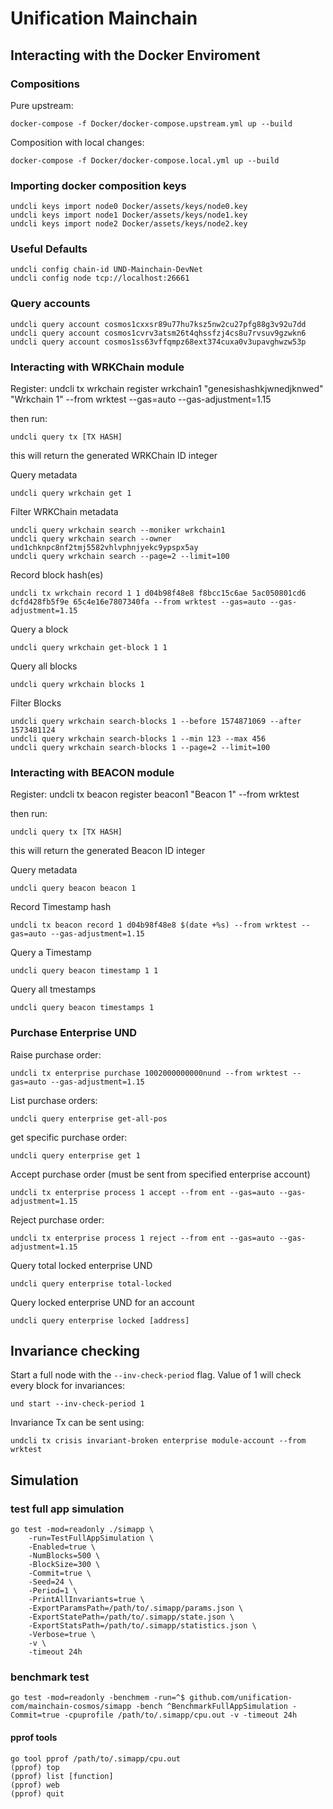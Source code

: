 # Unification Mainchain

## Interacting with the Docker Enviroment

### Compositions

Pure upstream:
```
docker-compose -f Docker/docker-compose.upstream.yml up --build
```

Composition with local changes:
```
docker-compose -f Docker/docker-compose.local.yml up --build
```


### Importing docker composition keys
```
undcli keys import node0 Docker/assets/keys/node0.key
undcli keys import node1 Docker/assets/keys/node1.key
undcli keys import node2 Docker/assets/keys/node2.key
```


### Useful Defaults
```
undcli config chain-id UND-Mainchain-DevNet
undcli config node tcp://localhost:26661
```


### Query accounts
```
undcli query account cosmos1cxxsr89u77hu7ksz5nw2cu27pfg88g3v92u7dd
undcli query account cosmos1cvrv3atsm26t4qhssfzj4cs8u7rvsuv9gzwkn6
undcli query account cosmos1ss63vffqmpz68ext374cuxa0v3upavghwzw53p
```


### Interacting with WRKChain module

Register:
undcli tx wrkchain register wrkchain1 "genesishashkjwnedjknwed" "Wrkchain 1" --from wrktest --gas=auto --gas-adjustment=1.15

then run:
```
undcli query tx [TX HASH]
```

this will return the generated WRKChain ID integer

Query metadata
```
undcli query wrkchain get 1
```

Filter WRKChain metadata

```
undcli query wrkchain search --moniker wrkchain1
undcli query wrkchain search --owner und1chknpc8nf2tmj5582vhlvphnjyekc9ypspx5ay
undcli query wrkchain search --page=2 --limit=100
```

Record block hash(es)
```
undcli tx wrkchain record 1 1 d04b98f48e8 f8bcc15c6ae 5ac050801cd6 dcfd428fb5f9e 65c4e16e7807340fa --from wrktest --gas=auto --gas-adjustment=1.15
```

Query a block
```
undcli query wrkchain get-block 1 1
```

Query all blocks
```
undcli query wrkchain blocks 1
```

Filter Blocks

```
undcli query wrkchain search-blocks 1 --before 1574871069 --after 1573481124
undcli query wrkchain search-blocks 1 --min 123 --max 456
undcli query wrkchain search-blocks 1 --page=2 --limit=100
```


### Interacting with BEACON module

Register:
undcli tx beacon register beacon1 "Beacon 1" --from wrktest

then run:
```
undcli query tx [TX HASH]
```

this will return the generated Beacon ID integer

Query metadata
```
undcli query beacon beacon 1
```

Record Timestamp hash
```
undcli tx beacon record 1 d04b98f48e8 $(date +%s) --from wrktest --gas=auto --gas-adjustment=1.15
```

Query a Timestamp
```
undcli query beacon timestamp 1 1
```

Query all tmestamps
```
undcli query beacon timestamps 1
```


### Purchase Enterprise UND

Raise purchase order:
```
undcli tx enterprise purchase 1002000000000nund --from wrktest --gas=auto --gas-adjustment=1.15
```

List purchase orders:
```
undcli query enterprise get-all-pos
```

get specific purchase order:
```
undcli query enterprise get 1
```

Accept purchase order (must be sent from specified enterprise account)
```
undcli tx enterprise process 1 accept --from ent --gas=auto --gas-adjustment=1.15
```

Reject purchase order:
```
undcli tx enterprise process 1 reject --from ent --gas=auto --gas-adjustment=1.15
```

Query total locked enterprise UND
```
undcli query enterprise total-locked
```

Query locked enterprise UND for an account
```
undcli query enterprise locked [address]
```

## Invariance checking

Start a full node with the `--inv-check-period` flag. Value of 1 will
check every block for invariances:

```
und start --inv-check-period 1
```

Invariance Tx can be sent using:

```
undcli tx crisis invariant-broken enterprise module-account --from wrktest
```

## Simulation

### test full app simulation

```
go test -mod=readonly ./simapp \
    -run=TestFullAppSimulation \
    -Enabled=true \
    -NumBlocks=500 \
    -BlockSize=300 \
    -Commit=true \
    -Seed=24 \
    -Period=1 \
    -PrintAllInvariants=true \
    -ExportParamsPath=/path/to/.simapp/params.json \
    -ExportStatePath=/path/to/.simapp/state.json \
    -ExportStatsPath=/path/to/.simapp/statistics.json \
    -Verbose=true \
    -v \
    -timeout 24h
```

### benchmark test

```
go test -mod=readonly -benchmem -run=^$ github.com/unification-com/mainchain-cosmos/simapp -bench ^BenchmarkFullAppSimulation -Commit=true -cpuprofile /path/to/.simapp/cpu.out -v -timeout 24h
```

#### pprof tools

```
go tool pprof /path/to/.simapp/cpu.out
(pprof) top
(pprof) list [function]
(pprof) web
(pprof) quit
```
